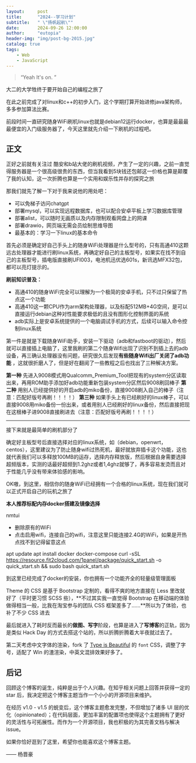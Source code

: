 ```yaml
---
layout:     post
title:      "2024--学习计划"
subtitle:   " \"扬帆起航\""
date:       2024-09-26 12:00:00
author:     "eutopia"
header-img: "img/post-bg-2015.jpg"
catalog: true
tags:
    - Web
    - JavaScript
---
```


> “Yeah It's on. ”


大二的大学牲终于要开始自己的编程之旅了


在此之前完成了对linux和c++的初步入门，这个学期打算开始进修java架构师，多多参加算法比赛。

前段时间一直研究随身WiFi刷机linux也就是debian12运行docker，也算是最最最最便宜的入门级服务器了，今天这里就先介绍一下刷机的过程吧。


<p id = "build"></p>

## 正文


 

正好之前就有关注过 酷安和b站大佬的刷机视频，产生了一定的兴趣，之前一直觉得服务器是一个很高级很贵的东西，但当我看到5块钱还包邮这一价格也算是颠覆了我的认知，这一次折腾也算是一个实用和娱乐性并存的探究之旅

那我们就先了解一下对于我来说他的用处吧：

* 可以免梯子访问chatgpt
* 部署mysql，可以实现远程数据库，也可以配合安卓平板上学习数据库管理
* 部署alist，可以随时无画质以及内存限制观看网盘上的网课
* 部署drawio，网页端无需会员绘制思维导图
* 最基本的：学习一下linux的基本命令



首先必须是确定好自己手头上的随身WiFi处理器是什么型号的，只有高通410这颗远古处理器才能进行刷linux系统，再确定好自己的主板型号，如果实在找不到自己的主板型号，插电版直接刷UFI003，电池机迅优选601s，新讯选MFX32包，都可以亮灯提示的。


**刷前知识普及：**

* 高通410的随身WiFi完全可以理解为一个极简的安卓手机，只不过只保留了热点这一个功能
* 高通410这一颗CPU作为arm架构处理器，以及标配512MB+4G空间，是可以直接运行debian这种对性能要求极低的且没有图形化控制界面的系统
* adb实际上是安卓系统提供的一个电脑调试手机的方式，后续可以输入命令控制linux系统


第一件是就是下载随身WiFi助手，安装一下驱动（adb和fastboot的驱动），然后就可以直接插上电脑了，这里我刷的第二个随身Wifi出现了识别不到插上去的adb设备，再三确认处理器没有问题，研究很久后发现**有些随身Wifi出厂关闭了adb功能** ，这就很折磨人了，但是好在翻阅了一些教程之后也找出了三种解决方案。  

**第一种**
先进入9008模式用Qualcomm_Premium_Tool把现有的system分区读取出来，再用ROM助手添加好adb功能重新包装system分区然后9008刷回棒子
**第二种**
用别人已经提供好的开启adb的miko备份，直接9008刷入自己的棒子（注意：匹配好版号再刷！！！！）
**第三种**
如果手头上有已经刷好的linux棒子，可以直接9008用miko备份一份出来，或者用别人已经刷好的linux备份，然后直接把现在这根棒子进9008直接刷进去（注意：匹配好版号再刷！！！！）

---

接下来就是最简单的刷机部分了

确定好主板型号后直接选择对应的linux系统，如（debian，openwrt，centos），这里建议为了防止随身wifi过热死机，最好就放弃插卡这个功能，这也就代表我们可以多释放100MB的运存，选择内存释放版，然后根据自身需要选择超频版本，实测的话最好超频到1.2ghz或者1,4ghz就够了，再多容易发烫而且对于性能几乎没有带来体验感的影响。


OK嗷，到这里，相信你的随身WiFi已经拥有一个合格的linux系统，现在我们就可以正式开启自己的玩机之旅了

**本人推荐标配内存docker搭建及镜像选择**

nmtui

* 删除原有的WiFi
* 点击启用wifi，连接自己的wifi，注意这里只能连接2.4G的WiFi，如果是开热点找不到记得留意这点


apt update
apt install docker docker-compose
curl -sSL https://resource.fit2cloud.com/1panel/package/quick_start.sh -o quick_start.sh && sudo bash quick_start.sh

到这里已经完成了docker的安装，你也拥有一个功能齐全的轻量级管理面板

Theme 的 CSS 是基于 Bootstrap 定制的，看得不爽的地方直接在 Less 里改就好了（平时更习惯 SCSS 些），**不过其实我一直觉得 Bootstrap 在移动端的体验做得相当一般，比我在淘宝参与的团队 CSS 框架差多了……**所以为了体验，也补了不少 CSS 进去

最后就进入了耗时反而最长的**做图、写字**阶段，也算是进入了**写博客**的正轨，因为是类似 Hack Day 的方式去搭这个站的，所以折腾折腾着大半夜就过去了。

第二天考虑中文字体的渲染，fork 了 [Type is Beautiful](http://www.typeisbeautiful.com/) 的 `font` CSS，调整了字号，适配了 Win 的渣渲染，中英文混排效果好多了。


## 后记

回顾这个博客的诞生，纯粹是出于个人兴趣。在知乎相关问题上回答并获得一定的 star 后，我决定把这个博客主题当作一个小小的开源项目来维护。

在经历 v1.0 - v1.5 的蜕变后，这个博客主题愈发完整，不但增加了诸多 UI 层的优化（opinionated）；在代码层面，更加丰富的配置项也使得这个主题拥有了更好的灵活性与可拓展性。而作为一个开源项目，我也积极的为其完善文档与解决 issue。

如果你恰好逛到了这里，希望你也能喜欢这个博客主题。

—— 杨晋豪

